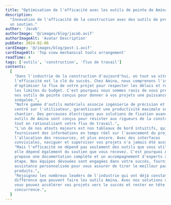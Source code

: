 ```yaml
---
title: "Optimisation de l'efficacité avec les outils de pointe de Amina"
description:
  "Innovation de l'efficacité de la construction avec des outils de précision et
  un soutien."
author: 'Jacob'
authorImage: '@/images/blog/jacob.avif'
authorImageAlt: 'Avatar Description'
pubDate: 2024-02-06
cardImage: '@/images/blog/post-1.avif'
cardImageAlt: 'Top view mechanical tools arrangement'
readTime: 4
tags: ['outils', 'construction', 'flux de travail']
contents:
  [
    "Dans l'industrie de la construction d'aujourd'hui, où tout va vite,
    l'efficacité est la clé du succès. Chez Amina, nous comprenons l'importance
    d'optimiser le flux de votre projet pour respecter les délais et rester dans
    les limites du budget. C'est pourquoi nous sommes ravis de vous présenter
    nos outils de pointe conçus pour donner à vos projets une puissance
    inégalée.",
    "Notre gamme d'outils matériels associe ingénierie de précision et design
    centré sur l'utilisateur, garantissant une productivité maximale sur chaque
    chantier. Des perceuses électriques aux solutions de fixation avancées, les
    outils de Amina sont conçus pour résister aux rigueurs de la construction
    tout en rationalisant votre flux de travail.",
    "L'un de nos atouts majeurs est nos tableaux de bord intuitifs, qui
    fournissent des informations en temps réel sur l'avancement du projet,
    l'allocation des ressources, et plus encore. Avec des interfaces
    conviviales, naviguer et superviser vos projets n'a jamais été aussi simple.",
    "Mais l'efficacité ne dépend pas seulement des outils que vous utilisez,
    elle dépend également du soutien que vous recevez. C'est pourquoi Amina
    propose une documentation complète et un accompagnement d'experts à chaque
    étape. Nos équipes dévouées sont engagées dans votre succès, fournissant une
    assistance personnalisée pour vous assurer de tirer le meilleur parti de nos
    produits.",
    "Rejoignez les nombreux leaders de l'industrie qui ont déjà constaté la
    différence que peuvent faire les outils Amina. Avec nos solutions de pointe,
    vous pouvez accélérer vos projets vers le succès et rester en tête de la
    concurrence.",
  ]
---
```


